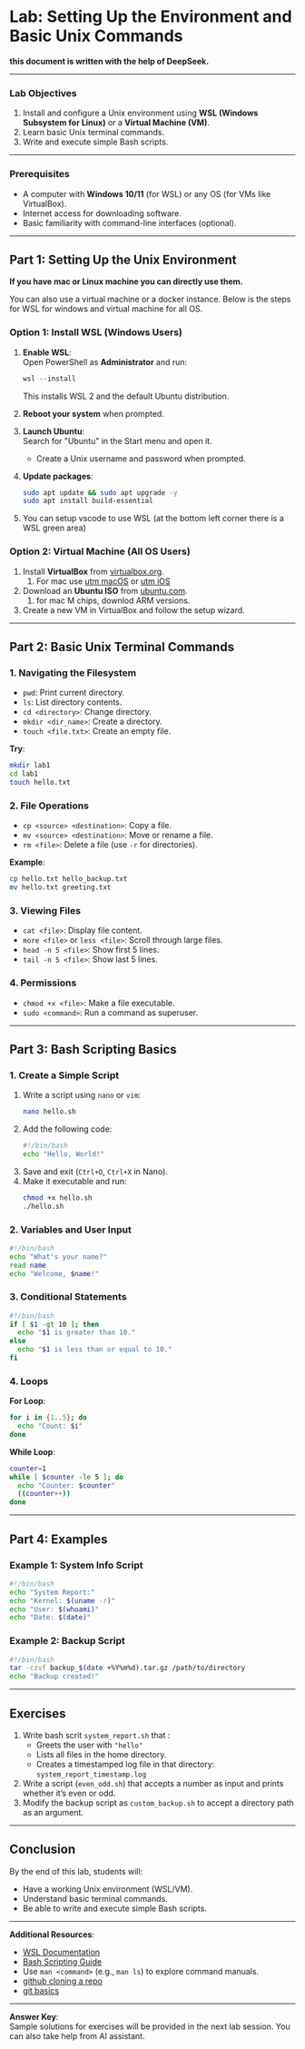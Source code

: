 # Lab: Setting Up the Environment and Basic Unix Commands

**this document is written with the help of DeepSeek.**

---

### **Lab Objectives**  
1. Install and configure a Unix environment using **WSL (Windows Subsystem for Linux)** or a **Virtual Machine (VM)**.  
2. Learn basic Unix terminal commands.  
3. Write and execute simple Bash scripts.  

---

### **Prerequisites**  
- A computer with **Windows 10/11** (for WSL) or any OS (for VMs like VirtualBox).  
- Internet access for downloading software.  
- Basic familiarity with command-line interfaces (optional).  

---

## **Part 1: Setting Up the Unix Environment**  

**If you have mac or Linux machine you can directly use them.** 

You can also use a virtual machine or  a docker instance. 
Below is the steps for WSL for windows and virtual machine for all OS.

### **Option 1: Install WSL (Windows Users)**  
1. **Enable WSL**:  
   Open PowerShell as **Administrator** and run:  
   ```powershell  
   wsl --install  
   ```  
   This installs WSL 2 and the default Ubuntu distribution.  

2. **Reboot your system** when prompted.  

3. **Launch Ubuntu**:  
   Search for "Ubuntu" in the Start menu and open it.  
   - Create a Unix username and password when prompted.  

4. **Update packages**:  
   ```bash  
   sudo apt update && sudo apt upgrade -y  
   sudo apt install build-essential
   ```  
5. You can setup vscode to use WSL (at the bottom left corner there is a WSL green area)
   
### **Option 2: Virtual Machine (All OS Users)**  
1. Install **VirtualBox** from [virtualbox.org](https://www.virtualbox.org/). 
   1. For mac use [utm macOS](https://mac.getutm.app/) or [utm iOS](https://getutm.app/) 
2. Download an **Ubuntu ISO** from [ubuntu.com](https://ubuntu.com/download/desktop). 
   1. for mac M chips, downlod ARM versions. 
3. Create a new VM in VirtualBox and follow the setup wizard.  

---

## **Part 2: Basic Unix Terminal Commands**  

### **1. Navigating the Filesystem**  
- `pwd`: Print current directory.  
- `ls`: List directory contents.  
- `cd <directory>`: Change directory.  
- `mkdir <dir_name>`: Create a directory.  
- `touch <file.txt>`: Create an empty file.  

**Try**:  
```bash  
mkdir lab1  
cd lab1  
touch hello.txt  
```  

### **2. File Operations**  
- `cp <source> <destination>`: Copy a file.  
- `mv <source> <destination>`: Move or rename a file.  
- `rm <file>`: Delete a file (use `-r` for directories).  

**Example**:  
```bash  
cp hello.txt hello_backup.txt  
mv hello.txt greeting.txt  
```  

### **3. Viewing Files**  
- `cat <file>`: Display file content.  
- `more <file>` or `less <file>`: Scroll through large files.  
- `head -n 5 <file>`: Show first 5 lines.  
- `tail -n 5 <file>`: Show last 5 lines.  

### **4. Permissions**  
- `chmod +x <file>`: Make a file executable.  
- `sudo <command>`: Run a command as superuser.  

---

## **Part 3: Bash Scripting Basics**  

### **1. Create a Simple Script**  
1. Write a script using `nano` or `vim`:  
   ```bash  
   nano hello.sh  
   ```  
2. Add the following code:  
   ```bash  
   #!/bin/bash  
   echo "Hello, World!"  
   ```  
3. Save and exit (`Ctrl+O`, `Ctrl+X` in Nano).  
4. Make it executable and run:  
   ```bash  
   chmod +x hello.sh  
   ./hello.sh  
   ```  

### **2. Variables and User Input**  
```bash  
#!/bin/bash  
echo "What's your name?"  
read name  
echo "Welcome, $name!"  
```  

### **3. Conditional Statements**  
```bash  
#!/bin/bash  
if [ $1 -gt 10 ]; then  
  echo "$1 is greater than 10."  
else  
  echo "$1 is less than or equal to 10."  
fi  
```  

### **4. Loops**  
**For Loop**:  
```bash  
for i in {1..5}; do  
  echo "Count: $i"  
done  
```  

**While Loop**:  
```bash  
counter=1  
while [ $counter -le 5 ]; do  
  echo "Counter: $counter"  
  ((counter++))  
done  
```  

---

## **Part 4: Examples**  

### **Example 1: System Info Script**  
```bash  
#!/bin/bash  
echo "System Report:"  
echo "Kernel: $(uname -r)"  
echo "User: $(whoami)"  
echo "Date: $(date)"  
```  

### **Example 2: Backup Script**  
```bash  
#!/bin/bash  
tar -czvf backup_$(date +%Y%m%d).tar.gz /path/to/directory  
echo "Backup created!"  
```  

---

## **Exercises**  
1. Write bash scrit `system_report.sh` that :  
   - Greets the user with `"hello"` 
   - Lists all files in the home directory.  
   - Creates a timestamped log file in that directory: `system_report_timestamp.log`  
2. Write a script (`even_odd.sh`) that accepts a number as input and prints whether it’s even or odd.  
3. Modify the backup script as `custom_backup.sh` to accept a directory path as an argument.  

---

## **Conclusion**  
By the end of this lab, students will:  
- Have a working Unix environment (WSL/VM).  
- Understand basic terminal commands.  
- Be able to write and execute simple Bash scripts.  

---

**Additional Resources**:  
- [WSL Documentation](https://docs.microsoft.com/en-us/windows/wsl/)  
- [Bash Scripting Guide](https://www.gnu.org/software/bash/manual/)  
- Use `man <command>` (e.g., `man ls`) to explore command manuals.  
- [github cloning a repo](https://docs.github.com/en/repositories/creating-and-managing-repositories/cloning-a-repository)
- [git basics](https://docs.github.com/en/get-started/using-git/about-git)

---


**Answer Key**:  
Sample solutions for exercises will be provided in the next lab session.  You can also take help from AI assistant.

